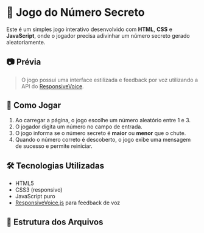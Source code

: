 # 🎯 Jogo do Número Secreto

Este é um simples jogo interativo desenvolvido com **HTML**, **CSS** e **JavaScript**, onde o jogador precisa adivinhar um número secreto gerado aleatoriamente.

## 📷 Prévia

> O jogo possui uma interface estilizada e feedback por voz utilizando a API do [ResponsiveVoice](https://responsivevoice.org/).

## 🚀 Como Jogar

1. Ao carregar a página, o jogo escolhe um número aleatório entre 1 e 3.
2. O jogador digita um número no campo de entrada.
3. O jogo informa se o número secreto é **maior** ou **menor** que o chute.
4. Quando o número correto é descoberto, o jogo exibe uma mensagem de sucesso e permite reiniciar.

## 🛠 Tecnologias Utilizadas

- HTML5
- CSS3 (responsivo)
- JavaScript puro
- [ResponsiveVoice.js](https://responsivevoice.org/) para feedback de voz

## 📁 Estrutura dos Arquivos

